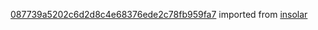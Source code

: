 [087739a5202c6d2d8c4e68376ede2c78fb959fa7](https://github.com/insolar/insolar/commit/087739a5202c6d2d8c4e68376ede2c78fb959fa7) imported from [insolar](https://github.com/insolar/insolar)
